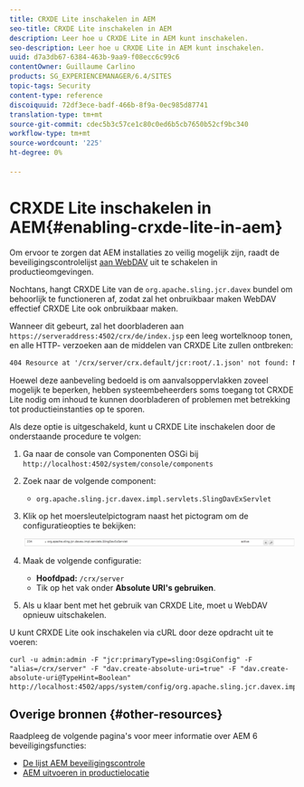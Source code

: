 ```yaml
---
title: CRXDE Lite inschakelen in AEM
seo-title: CRXDE Lite inschakelen in AEM
description: Leer hoe u CRXDE Lite in AEM kunt inschakelen.
seo-description: Leer hoe u CRXDE Lite in AEM kunt inschakelen.
uuid: d7a3db67-6384-463b-9aa9-f08ecc6c99c6
contentOwner: Guillaume Carlino
products: SG_EXPERIENCEMANAGER/6.4/SITES
topic-tags: Security
content-type: reference
discoiquuid: 72df3ece-badf-466b-8f9a-0ec985d87741
translation-type: tm+mt
source-git-commit: cdec5b3c57ce1c80c0ed6b5cb7650b52cf9bc340
workflow-type: tm+mt
source-wordcount: '225'
ht-degree: 0%

---
```



# CRXDE Lite inschakelen in AEM{#enabling-crxde-lite-in-aem}

Om ervoor te zorgen dat AEM installaties zo veilig mogelijk zijn, raadt de beveiligingscontrolelijst [aan WebDAV](/help/sites-administering/security-checklist.md#disable-webdav) uit te schakelen in productieomgevingen.

Nochtans, hangt CRXDE Lite van de `org.apache.sling.jcr.davex` bundel om behoorlijk te functioneren af, zodat zal het onbruikbaar maken WebDAV effectief CRXDE Lite ook onbruikbaar maken.

Wanneer dit gebeurt, zal het doorbladeren aan `https://serveraddress:4502/crx/de/index.jsp` een leeg wortelknoop tonen, en alle HTTP- verzoeken aan de middelen van CRXDE Lite zullen ontbreken:

```xml
404 Resource at '/crx/server/crx.default/jcr:root/.1.json' not found: No resource found
```

Hoewel deze aanbeveling bedoeld is om aanvalsoppervlakken zoveel mogelijk te beperken, hebben systeembeheerders soms toegang tot CRXDE Lite nodig om inhoud te kunnen doorbladeren of problemen met betrekking tot productieinstanties op te sporen.

Als deze optie is uitgeschakeld, kunt u CRXDE Lite inschakelen door de onderstaande procedure te volgen:

1. Ga naar de console van Componenten OSGi bij `http://localhost:4502/system/console/components`
1. Zoek naar de volgende component:

   * `org.apache.sling.jcr.davex.impl.servlets.SlingDavExServlet`

1. Klik op het moersleutelpictogram naast het pictogram om de configuratieopties te bekijken:

   ![chlimage_1-80](assets/chlimage_1-80.png)

1. Maak de volgende configuratie:

   * **Hoofdpad:** `/crx/server`
   * Tik op het vak onder **Absolute URI&#39;s gebruiken**.

1. Als u klaar bent met het gebruik van CRXDE Lite, moet u WebDAV opnieuw uitschakelen.

U kunt CRXDE Lite ook inschakelen via cURL door deze opdracht uit te voeren:

```shell
curl -u admin:admin -F "jcr:primaryType=sling:OsgiConfig" -F "alias=/crx/server" -F "dav.create-absolute-uri=true" -F "dav.create-absolute-uri@TypeHint=Boolean" http://localhost:4502/apps/system/config/org.apache.sling.jcr.davex.impl.servlets.SlingDavExServlet
```

## Overige bronnen {#other-resources}

Raadpleeg de volgende pagina&#39;s voor meer informatie over AEM 6 beveiligingsfuncties:

* [De lijst AEM beveiligingscontrole](/help/sites-administering/security-checklist.md)
* [AEM uitvoeren in productielocatie](/help/sites-administering/production-ready.md)

